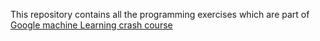 This repository contains all the programming exercises which are part of [Google machine Learning crash course](https://developers.google.com/machine-learning/crash-course)
